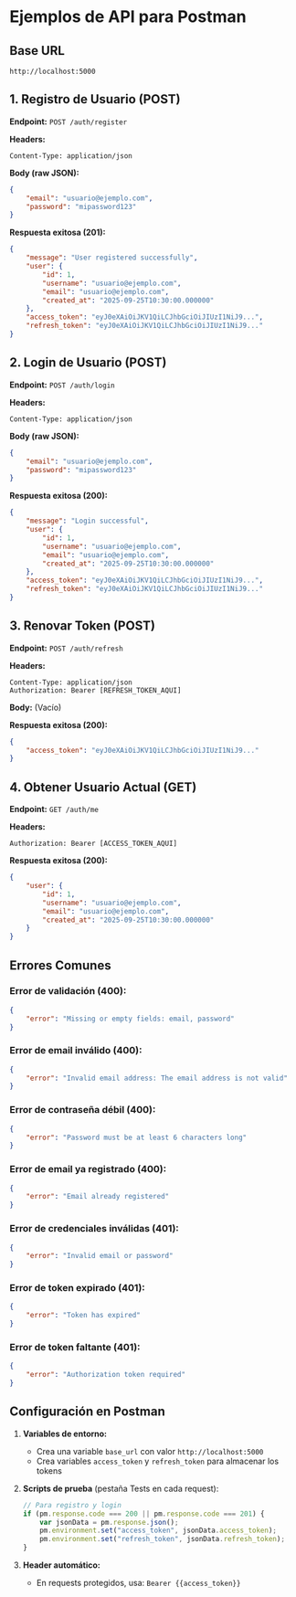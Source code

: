 # Ejemplos de API para Postman

## Base URL
```
http://localhost:5000
```

## 1. Registro de Usuario (POST)

**Endpoint:** `POST /auth/register`

**Headers:**
```
Content-Type: application/json
```

**Body (raw JSON):**
```json
{
    "email": "usuario@ejemplo.com",
    "password": "mipassword123"
}
```

**Respuesta exitosa (201):**
```json
{
    "message": "User registered successfully",
    "user": {
        "id": 1,
        "username": "usuario@ejemplo.com",
        "email": "usuario@ejemplo.com",
        "created_at": "2025-09-25T10:30:00.000000"
    },
    "access_token": "eyJ0eXAiOiJKV1QiLCJhbGciOiJIUzI1NiJ9...",
    "refresh_token": "eyJ0eXAiOiJKV1QiLCJhbGciOiJIUzI1NiJ9..."
}
```

## 2. Login de Usuario (POST)

**Endpoint:** `POST /auth/login`

**Headers:**
```
Content-Type: application/json
```

**Body (raw JSON):**
```json
{
    "email": "usuario@ejemplo.com",
    "password": "mipassword123"
}
```

**Respuesta exitosa (200):**
```json
{
    "message": "Login successful",
    "user": {
        "id": 1,
        "username": "usuario@ejemplo.com",
        "email": "usuario@ejemplo.com",
        "created_at": "2025-09-25T10:30:00.000000"
    },
    "access_token": "eyJ0eXAiOiJKV1QiLCJhbGciOiJIUzI1NiJ9...",
    "refresh_token": "eyJ0eXAiOiJKV1QiLCJhbGciOiJIUzI1NiJ9..."
}
```

## 3. Renovar Token (POST)

**Endpoint:** `POST /auth/refresh`

**Headers:**
```
Content-Type: application/json
Authorization: Bearer [REFRESH_TOKEN_AQUI]
```

**Body:** (Vacío)

**Respuesta exitosa (200):**
```json
{
    "access_token": "eyJ0eXAiOiJKV1QiLCJhbGciOiJIUzI1NiJ9..."
}
```

## 4. Obtener Usuario Actual (GET)

**Endpoint:** `GET /auth/me`

**Headers:**
```
Authorization: Bearer [ACCESS_TOKEN_AQUI]
```

**Respuesta exitosa (200):**
```json
{
    "user": {
        "id": 1,
        "username": "usuario@ejemplo.com",
        "email": "usuario@ejemplo.com",
        "created_at": "2025-09-25T10:30:00.000000"
    }
}
```

## Errores Comunes

### Error de validación (400):
```json
{
    "error": "Missing or empty fields: email, password"
}
```

### Error de email inválido (400):
```json
{
    "error": "Invalid email address: The email address is not valid"
}
```

### Error de contraseña débil (400):
```json
{
    "error": "Password must be at least 6 characters long"
}
```

### Error de email ya registrado (400):
```json
{
    "error": "Email already registered"
}
```

### Error de credenciales inválidas (401):
```json
{
    "error": "Invalid email or password"
}
```

### Error de token expirado (401):
```json
{
    "error": "Token has expired"
}
```

### Error de token faltante (401):
```json
{
    "error": "Authorization token required"
}
```

## Configuración en Postman

1. **Variables de entorno:**
   - Crea una variable `base_url` con valor `http://localhost:5000`
   - Crea variables `access_token` y `refresh_token` para almacenar los tokens

2. **Scripts de prueba** (pestaña Tests en cada request):
   ```javascript
   // Para registro y login
   if (pm.response.code === 200 || pm.response.code === 201) {
       var jsonData = pm.response.json();
       pm.environment.set("access_token", jsonData.access_token);
       pm.environment.set("refresh_token", jsonData.refresh_token);
   }
   ```

3. **Header automático:**
   - En requests protegidos, usa: `Bearer {{access_token}}`
